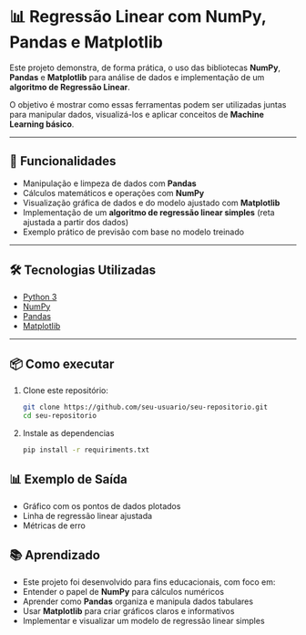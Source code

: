 # 📊 Regressão Linear com NumPy, Pandas e Matplotlib

Este projeto demonstra, de forma prática, o uso das bibliotecas **NumPy**, **Pandas** e **Matplotlib** para análise de dados e implementação de um **algoritmo de Regressão Linear**.  

O objetivo é mostrar como essas ferramentas podem ser utilizadas juntas para manipular dados, visualizá-los e aplicar conceitos de **Machine Learning básico**.

---

## 🚀 Funcionalidades

- Manipulação e limpeza de dados com **Pandas**  
- Cálculos matemáticos e operações com **NumPy**  
- Visualização gráfica de dados e do modelo ajustado com **Matplotlib**  
- Implementação de um **algoritmo de regressão linear simples** (reta ajustada a partir dos dados)  
- Exemplo prático de previsão com base no modelo treinado  

---

## 🛠️ Tecnologias Utilizadas

- [Python 3](https://www.python.org/)  
- [NumPy](https://numpy.org/)  
- [Pandas](https://pandas.pydata.org/)  
- [Matplotlib](https://matplotlib.org/)  

---

## 📦 Como executar

1. Clone este repositório:
   ```bash
   git clone https://github.com/seu-usuario/seu-repositorio.git
   cd seu-repositorio

2. Instale as dependencias
    ```bash
    pip install -r requiriments.txt

## 📊 Exemplo de Saída
- Gráfico com os pontos de dados plotados
- Linha de regressão linear ajustada
- Métricas de erro

## 📚 Aprendizado

- Este projeto foi desenvolvido para fins educacionais, com foco em:
- Entender o papel de **NumPy** para cálculos numéricos
- Aprender como **Pandas** organiza e manipula dados tabulares
- Usar **Matplotlib** para criar gráficos claros e informativos
- Implementar e visualizar um modelo de regressão linear simples